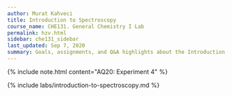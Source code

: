 ```yaml
---
author: Murat Kahveci
title: Introduction to Spectroscopy
course_name: CHE131. General Chemistry I Lab
permalink: hzv.html
sidebar: che131_sidebar
last_updated: Sep 7, 2020
summary: Goals, assignments, and Q&A highlights about the Introduction to Spectroscopy Experiment.
---
```

{% include note.html content="AQ20: Experiment 4" %}

{% include labs/introduction-to-spectroscopy.md %}